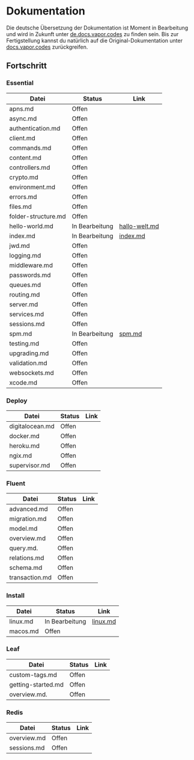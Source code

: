 # Dokumentation

Die deutsche Übersetzung der Dokumentation ist Moment in Bearbeitung und wird in Zukunft unter [de.docs.vapor.codes](https://de.docs.vapor.codes/) zu finden sein. Bis zur Fertigstellung kannst du natürlich auf die Original-Dokumentation unter [docs.vapor.codes](https://docs.vapor.codes/) zurückgreifen.

## Fortschritt

### Essential

| Datei              | Status         | Link                                     | 
|--------------------|----------------|------------------------------------------| 
| apns.md            | Offen          | []()                                     | 
| async.md           | Offen          | []()                                     | 
| authentication.md  | Offen          | []()                                     | 
| client.md          | Offen          | []()                                     | 
| commands.md        | Offen          | []()                                     | 
| content.md         | Offen          | []()                                     | 
| controllers.md     | Offen          | []()                                     | 
| crypto.md          | Offen          | []()                                     | 
| environment.md     | Offen          | []()                                     | 
| errors.md          | Offen          | []()                                     | 
| files.md           | Offen          | []()                                     | 
| folder-structure.md| Offen          | []()                                     | 
| hello-world.md     | In Bearbeitung | [hallo-welt.md](/4.0/docs/hallo-welt.md) | 
| index.md           | In Bearbeitung | [index.md](/4.0/docs/index.md)           |
| jwd.md             | Offen          | []()                                     |  
| logging.md         | Offen          | []()                                     | 
| middleware.md      | Offen          | []()                                     | 
| passwords.md       | Offen          | []()                                     | 
| queues.md          | Offen          | []()                                     | 
| routing.md         | Offen          | []()                                     | 
| server.md          | Offen          | []()                                     |  
| services.md        | Offen          | []()                                     |  
| sessions.md        | Offen          | []()                                     |  
| spm.md             | In Bearbeitung | [spm.md](/4.0/docs/spm.md)               |  
| testing.md         | Offen          | []()                                     | 
| upgrading.md       | Offen          | []()                                     |  
| validation.md      | Offen          | []()                                     | 
| websockets.md      | Offen          | []()                                     |  
| xcode.md           | Offen          | []()                                     | 

### Deploy
  
| Datei          | Status | Link   | 
|----------------|--------|--------| 
| digitalocean.md| Offen  | []()   |
| docker.md      | Offen  | []()   |
| heroku.md      | Offen  | []()   |
| ngix.md        | Offen  | []()   |
| supervisor.md  | Offen  | []()   |

### Fluent

| Datei          | Status | Link   | 
|----------------|--------|--------| 
| advanced.md    | Offen  | []()   |
| migration.md   | Offen  | []()   |
| model.md       | Offen  | []()   |
| overview.md    | Offen  | []()   |
| query.md.      | Offen  | []()   |
| relations.md   | Offen  | []()   |
| schema.md      | Offen  | []()   |
| transaction.md | Offen  | []()   |

### Install

| Datei    | Status          | Link                                         | 
|----------|-----------------|----------------------------------------------| 
| linux.md | In Bearbeitung  | [linux.md](/4.0/docs/installation/linux.md)  |
| macos.md | Offen           | []()                                         |

### Leaf

| Datei              | Status | Link  | 
|--------------------|--------|------ | 
| custom-tags.md     | Offen  | []()  |
| getting-started.md | Offen  | []()  |
| overview.md.       | Offen  | []()  |

### Redis

| Datei       | Status | Link  | 
|-------------|--------|-------| 
| overview.md | Offen  | []()  |
| sessions.md | Offen  | []()  |
